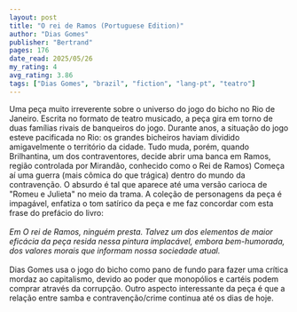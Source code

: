 ```yaml
---
layout: post
title: "O rei de Ramos (Portuguese Edition)"
author: "Dias Gomes"
publisher: "Bertrand"
pages: 176
date_read: 2025/05/26
my_rating: 4
avg_rating: 3.86
tags: ["Dias Gomes", "brazil", "fiction", "lang-pt", "teatro"]
---
```


Uma peça muito irreverente sobre o universo do jogo do bicho no Rio de Janeiro.  Escrita no formato de teatro musicado, a peça gira em torno de duas famílias rivais de banqueiros do jogo.  Durante anos, a situação do jogo esteve pacificada no Rio: os grandes bicheiros haviam dividido amigavelmente o território da cidade. Tudo muda, porém, quando Brilhantina, um dos contraventores, decide abrir uma banca em Ramos, região controlada por Mirandão, conhecido como o Rei de Ramos) Começa aí uma guerra (mais cômica do que trágica) dentro do mundo da contravenção. O absurdo é tal que aparece até uma versão carioca de "Romeu e Julieta" no meio da trama. A coleção de personagens da peça é impagável, enfatiza o tom satírico da peça e me faz concordar com esta frase do prefácio do livro:<br/><br/><i>Em O rei de Ramos, ninguém presta. Talvez um dos elementos de maior eficácia da peça resida nessa pintura implacável, embora bem-humorada, dos valores morais que informam nossa sociedade atual.</i><br/><br/>Dias Gomes usa o jogo do bicho como pano de fundo para fazer uma crítica mordaz ao capitalismo, devido ao poder que monopólios e cartéis podem comprar através da corrupção. Outro aspecto interessante da peça é que a relação entre samba e contravenção/crime continua até os dias de hoje.

